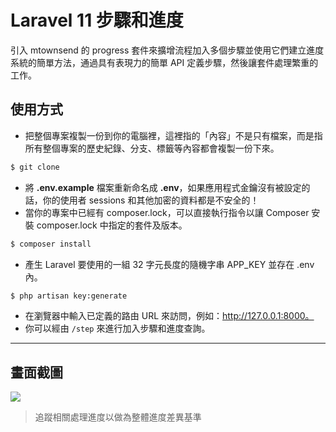 # Laravel 11 步驟和進度

引入 mtownsend 的 progress 套件來擴增流程加入多個步驟並使用它們建立進度系統的簡單方法，通過具有表現力的簡單 API 定義步驟，然後讓套件處理繁重的工作。

## 使用方式
- 把整個專案複製一份到你的電腦裡，這裡指的「內容」不是只有檔案，而是指所有整個專案的歷史紀錄、分支、標籤等內容都會複製一份下來。
```sh
$ git clone
```
- 將 __.env.example__ 檔案重新命名成 __.env__，如果應用程式金鑰沒有被設定的話，你的使用者 sessions 和其他加密的資料都是不安全的！
- 當你的專案中已經有 composer.lock，可以直接執行指令以讓 Composer 安裝 composer.lock 中指定的套件及版本。
```sh
$ composer install
```
- 產生 Laravel 要使用的一組 32 字元長度的隨機字串 APP_KEY 並存在 .env 內。
```sh
$ php artisan key:generate
```
- 在瀏覽器中輸入已定義的路由 URL 來訪問，例如：http://127.0.0.1:8000。
- 你可以經由 `/step` 來進行加入步驟和進度查詢。

----
## 畫面截圖
![](https://i.imgur.com/3MXicoI.png)
> 追蹤相關處理進度以做為整體進度差異基準
